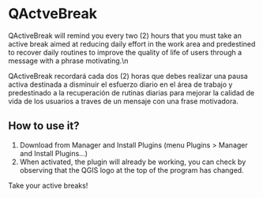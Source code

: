 # QActveBreak

QActiveBreak will remind you every two (2) hours that you must take an active break aimed at reducing daily effort in the work area and predestined to recover daily routines to improve the quality of life of users through a message with a phrase motivating.\n

QActiveBreak recordará cada dos (2) horas que debes realizar una pausa activa destinada a disminuir el esfuerzo diario en el área de trabajo y predestinado a la recuperación de rutinas diarias para mejorar la calidad de vida de los usuarios a traves de un mensaje con una frase motivadora.



## How to use it?

1. Download from Manager and Install Plugins (menu Plugins > Manager and Install Plugins...)
3. When activated, the plugin will already be working, you can check by observing that the QGIS logo at the top of the program has changed.

  Take your active breaks!
